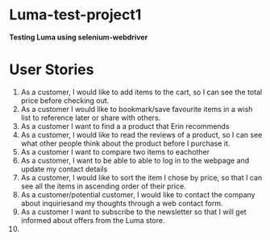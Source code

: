# Luma-test-project1
**Testing Luma using selenium-webdriver**

# User Stories
 1. As a customer, I would like to add items to the cart, so I can see the total price before checking out.
 2. As a customer I would like to bookmark/save favourite items in a wish list to reference later or share with others.
 3. As a customer I want to find a a product that Erin recommends
 4. As a customer, I would like to read the reviews of a product, so I can see what other people think about the product before I purchase it.
 5. As a customer I want to compare two items to eachother
 6. As a customer, I want to be able to able to log in to the webpage and update my contact details
 7. As a customer, I would like to sort the item I chose by price, so that I can see all the items in ascending order of their price.
 8. As a customer/potential customer, I would like to contact the company about inquiriesand my thoughts through a web contact form.
 9. As a customer I want to subscribe to the newsletter so that I will get informed about offers from the Luma store.
 10. 
